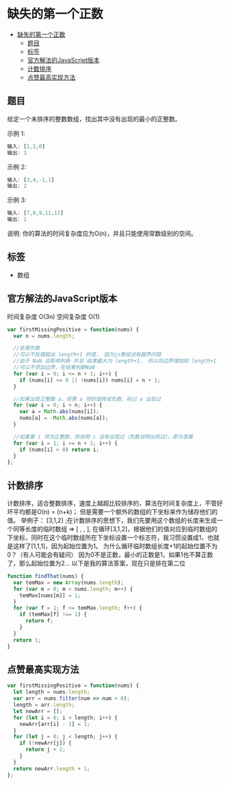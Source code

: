 缺失的第一个正数
===
<!-- TOC -->

- [缺失的第一个正数](#缺失的第一个正数)
  - [题目](#题目)
  - [标签](#标签)
  - [官方解法的JavaScript版本](#官方解法的JavaScript版本)
  - [计数排序](#计数排序)
  - [点赞最高实现方法](#点赞最高实现方法)

<!-- /TOC -->

## 题目
给定一个未排序的整数数组，找出其中没有出现的最小的正整数。

示例 1:
```js
输入: [1,2,0]
输出: 3
```

示例 2:
```js
输入: [3,4,-1,1]
输出: 2
```

示例 3:
```js
输入: [7,8,9,11,12]
输出: 1
```

说明: 你的算法的时间复杂度应为O(n)，并且只能使用常数级别的空间。

## 标签
- 数组

## 官方解法的JavaScript版本
时间复杂度 O(3n) 空间复杂度 O(1)

```js
var firstMissingPositive = function(nums) {
  var n = nums.length;

  //处理负数
  //可以不处理超出 length+1 的值， 因为js数组没有越界问题
  //由于 NaN 会影响判断 并且 结果最大为 length+1， 所以将边界增加到 length+1
  //可以不添加边界，在结果判断NaN
  for (var i = 0; i <= n + 1; i++) {
    if (nums[i] <= 0 || !nums[i]) nums[i] = n + 1;
  }

  //如果出现正整数 a，将第 a 项的值转成负数，标记 a 出现过
  for (var i = 0; i < n; i++) {
    var a = Math.abs(nums[i]);
    nums[a] = -Math.abs(nums[a]);
  }

  //如果第 i 项为正整数，则说明 i 没有出现过（负数说明出现过），即为答案
  for (var i = 1; i <= n + 1; i++) {
    if (nums[i] > 0) return i;
  }
};
```

## 计数排序
计数排序，适合整数排序，速度上越超比较排序的，算法在时间复杂度上，不管好坏平均都是O(n) = (n+k)； 但是需要一个额外的数组的下坐标来作为储存他们的值。 举例子： [3,1,2] ;在计数排序的思想下，我们先要用这个数组的长度来生成一个同等长度的临时数组 => [ , , ], 在循环[3,1,2]，根据他们的值对应到临时数组的下坐标，同时在这个临时数组所在下坐标设置一个标志符，我习惯设置成1，也就是这样了[1,1,1]，因为起始位置为1。 为什么循环临时数组长度+1的起始位置不为0？（有人可能会有疑问） 因为0不是正数，最小的正数是1，如果1也不算正数了，那么起始位置为2... 以下是我的算法答案，现在只是排在第二位

```js
function findThat(nums) {
  var temMax = new Array(nums.length);
  for (var m = 0; m < nums.length; m++) {
    temMax[nums[m]] = 1;
  }
  for (var f = 1; f <= temMax.length; f++) {
    if (temMax[f] !== 1) {
      return f;
    }
  }
  return 1;
}
```

## 点赞最高实现方法
```js
var firstMissingPositive = function(nums) {
  let length = nums.length;
  var arr = nums.filter(num => num > 0);
  length = arr.length;
  let newArr = [];
  for (let i = 0; i < length; i++) {
    newArr[arr[i] - 1] = 1;
  }
  for (let j = 0; j < length; j++) {
    if (!newArr[j]) {
      return j + 1;
    }
  }
  return newArr.length + 1;
};
```